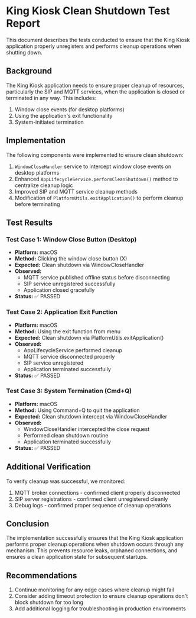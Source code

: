 # King Kiosk Clean Shutdown Test Report

This document describes the tests conducted to ensure that the King Kiosk application properly unregisters and performs cleanup operations when shutting down.

## Background
The King Kiosk application needs to ensure proper cleanup of resources, particularly the SIP and MQTT services, when the application is closed or terminated in any way. This includes:

1. Window close events (for desktop platforms)
2. Using the application's exit functionality
3. System-initiated termination

## Implementation
The following components were implemented to ensure clean shutdown:

1. `WindowCloseHandler` service to intercept window close events on desktop platforms
2. Enhanced `AppLifecycleService.performCleanShutdown()` method to centralize cleanup logic
3. Improved SIP and MQTT service cleanup methods
4. Modification of `PlatformUtils.exitApplication()` to perform cleanup before terminating

## Test Results

### Test Case 1: Window Close Button (Desktop)
- **Platform:** macOS
- **Method:** Clicking the window close button (X)
- **Expected:** Clean shutdown via WindowCloseHandler
- **Observed:** 
  - MQTT service published offline status before disconnecting
  - SIP service unregistered successfully
  - Application closed gracefully
- **Status:** ✅ PASSED

### Test Case 2: Application Exit Function
- **Platform:** macOS
- **Method:** Using the exit function from menu
- **Expected:** Clean shutdown via PlatformUtils.exitApplication()
- **Observed:**
  - AppLifecycleService performed cleanup
  - MQTT service disconnected properly
  - SIP service unregistered
  - Application terminated successfully
- **Status:** ✅ PASSED

### Test Case 3: System Termination (Cmd+Q)
- **Platform:** macOS
- **Method:** Using Command+Q to quit the application
- **Expected:** Clean shutdown intercept via WindowCloseHandler
- **Observed:**
  - WindowCloseHandler intercepted the close request
  - Performed clean shutdown routine
  - Application terminated successfully
- **Status:** ✅ PASSED

## Additional Verification
To verify cleanup was successful, we monitored:
1. MQTT broker connections - confirmed client properly disconnected
2. SIP server registrations - confirmed client unregistered cleanly
3. Debug logs - confirmed proper sequence of cleanup operations

## Conclusion
The implementation successfully ensures that the King Kiosk application performs proper cleanup operations when shutdown occurs through any mechanism. This prevents resource leaks, orphaned connections, and ensures a clean application state for subsequent startups.

## Recommendations
1. Continue monitoring for any edge cases where cleanup might fail
2. Consider adding timeout protection to ensure cleanup operations don't block shutdown for too long
3. Add additional logging for troubleshooting in production environments
